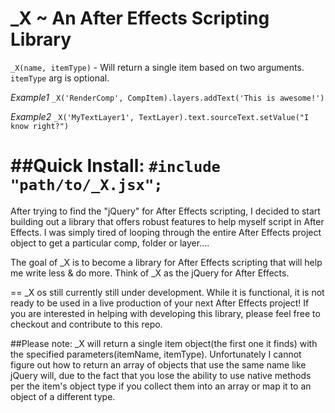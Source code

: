 _X ~ An After Effects Scripting Library
==
`_X(name, itemType)` - Will return a single item based on two arguments. `itemType` arg is optional.

*Example1* `_X('RenderComp', CompItem).layers.addText('This is awesome!')`

*Example2* `_X('MyTextLayer1', TextLayer).text.sourceText.setValue("I know right?")`


##Quick Install:
`#include "path/to/_X.jsx";`
==

After trying to find the "jQuery" for After Effects scripting, I decided to start building out a library that offers robust features to help myself script in After Effects. I was simply tired of looping through the entire After Effects  project object to get a particular comp, folder or layer....

The goal of _X is to become a library for After Effects scripting that will help me write less & do more. Think of _X as the jQuery for After Effects.

==
_X os still currently still under development. While it is functional, it is not ready to be used in a live production of your next After Effects project! If you are interested in helping with developing this library, please feel free to checkout and contribute to this repo.

##Please note:
_X will return a single item object(the first one it finds) with the specified parameters(itemName, itemType). Unfortunately I cannot figure out how to return an array of objects that use the same name like jQuery will, due to the fact that you lose the ability to use native methods per the item's object type if you collect them into an array or map it to an object of a different type.
